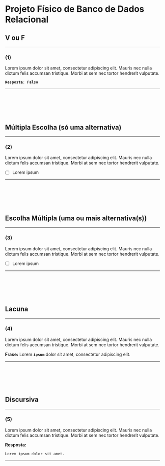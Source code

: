 # Projeto Físico de Banco de Dados Relacional


## V ou F
--- 
### (1)
Lorem ipsum dolor sit amet, consectetur adipiscing elit. Mauris nec nulla dictum felis accumsan tristique. Morbi at sem nec tortor hendrerit vulputate.

**```Resposta: Falso```**

---

<br/>
<br/>
<br/>
<br/>







## Múltipla Escolha (só uma alternativa)
---
### (2)
Lorem ipsum dolor sit amet, consectetur adipiscing elit. Mauris nec nulla dictum felis accumsan tristique. Morbi at sem nec tortor hendrerit vulputate.

- [ ] Lorem ipsum

---

<br/>
<br/>
<br/>
<br/>







## Escolha Múltipla (uma ou mais alternativa(s))

---
### (3)
Lorem ipsum dolor sit amet, consectetur adipiscing elit. Mauris nec nulla dictum felis accumsan tristique. Morbi at sem nec tortor hendrerit vulputate.

- [ ] Lorem ipsum

---

<br/>
<br/>
<br/>
<br/>




## Lacuna
---
### (4)
Lorem ipsum dolor sit amet, consectetur adipiscing elit. Mauris nec nulla dictum felis accumsan tristique. Morbi at sem nec tortor hendrerit vulputate.

**Frase:** 	Lorem **```ipsum```** dolor sit amet, consectetur adipiscing elit. 

---

<br/>
<br/>
<br/>
<br/>

## Discursiva

---
### (5)

Lorem ipsum dolor sit amet, consectetur adipiscing elit. Mauris nec nulla dictum felis accumsan tristique. Morbi at sem nec tortor hendrerit vulputate.

**Resposta:**
```bash
Lorem ipsum dolor sit amet.
```

---

<br/>
<br/>
<br/>
<br/>
